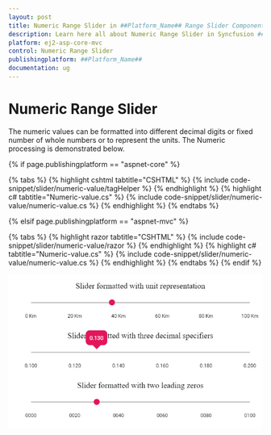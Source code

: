 ```yaml
---
layout: post
title: Numeric Range Slider in ##Platform_Name## Range Slider Component
description: Learn here all about Numeric Range Slider in Syncfusion ##Platform_Name## Range Slider component and more.
platform: ej2-asp-core-mvc
control: Numeric Range Slider
publishingplatform: ##Platform_Name##
documentation: ug
---
```


# Numeric Range Slider

The numeric values can be formatted into different decimal digits or fixed number of whole numbers or to represent the units. The Numeric processing is demonstrated below.

{% if page.publishingplatform == "aspnet-core" %}

{% tabs %}
{% highlight cshtml tabtitle="CSHTML" %}
{% include code-snippet/slider/numeric-value/tagHelper %}
{% endhighlight %}
{% highlight c# tabtitle="Numeric-value.cs" %}
{% include code-snippet/slider/numeric-value/numeric-value.cs %}
{% endhighlight %}
{% endtabs %}

{% elsif page.publishingplatform == "aspnet-mvc" %}

{% tabs %}
{% highlight razor tabtitle="CSHTML" %}
{% include code-snippet/slider/numeric-value/razor %}
{% endhighlight %}
{% highlight c# tabtitle="Numeric-value.cs" %}
{% include code-snippet/slider/numeric-value/numeric-value.cs %}
{% endhighlight %}
{% endtabs %}
{% endif %}



![ASP .NET Core - Slider - Format](../images/slider-numeric-value.png)